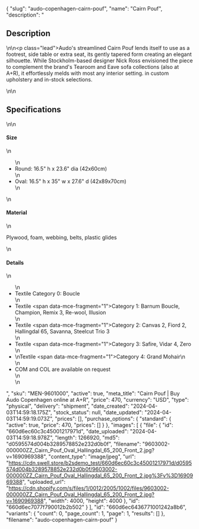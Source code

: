 {
  "slug": "audo-copenhagen-cairn-pouf",
  "name": "Cairn Pouf",
  "description": "<h2>Description</h2>\n<!-- split -->\n<p class=\"lead\">Audo's streamlined Cairn Pouf lends itself to use as a footrest, side table or extra seat, its gently tapered form creating an elegant silhouette. While Stockholm-based designer Nick Ross envisioned the piece to complement the brand's Tearoom and Eave sofa collections (also at A+R), it effortlessly melds with most any interior setting. in custom upholstery and in-stock selections.</p>\n<!-- split -->\n<h2>Specifications</h2>\n<!-- split -->\n<h4>Size</h4>\n<ul>\n<li>Round: 16.5\" h x 23.6\" dia (42x60cm)</li>\n<li>Oval: 16.5\" h x 35\" w x 27.6\" d (42x89x70cm)</li>\n</ul>\n<h4>Material</h4>\n<p>Plywood, foam, webbing, belts, plastic glides</p>\n<h4>Details</h4>\n<ul>\n<li>Textile Category 0: Boucle</li>\n<li>Textile <span data-mce-fragment=\"1\">Category</span> 1: Barnum Boucle, Champion, Remix 3, Re-wool, Illusion</li>\n<li>Textile <span data-mce-fragment=\"1\">Category</span> 2: Canvas 2, Fiord 2, Hallingdal 65, Savanna, Steelcut Trio 3</li>\n<li>Textile <span data-mce-fragment=\"1\">Category</span> 3: Safire, Vidar 4, Zero</li>\n<li>\n<span>Textile </span><span data-mce-fragment=\"1\">Category</span><span> 4: Grand Mohair</span>\n</li>\n<li>COM and COL are available on request<br>\n</li>\n</ul>",
  "sku": "MEN-9601000",
  "active": true,
  "meta_title": "Cairn Pouf | Buy Audo Copenhagen online at A+R",
  "price": 470,
  "currency": "USD",
  "type": "physical",
  "delivery": "shipment",
  "date_created": "2024-04-03T14:59:18.175Z",
  "stock_status": null,
  "date_updated": "2024-04-03T14:59:19.073Z",
  "prices": [],
  "purchase_options": {
    "standard": {
      "active": true,
      "price": 470,
      "prices": []
    }
  },
  "images": [
    {
      "file": {
        "id": "660d6ec60c3c45001217971d",
        "date_uploaded": "2024-04-03T14:59:18.978Z",
        "length": 1266920,
        "md5": "d0595574d004b3289578852e232d0b0f",
        "filename": "9603002-000000ZZ_Cairn_Pouf_Oval_Hallingdal_65_200_Front_2.jpg?v=1690969388",
        "content_type": "image/jpeg",
        "url": "https://cdn.swell.store/b2sdemo_test/660d6ec60c3c45001217971d/d0595574d004b3289578852e232d0b0f/9603002-000000ZZ_Cairn_Pouf_Oval_Hallingdal_65_200_Front_2.jpg%3Fv%3D1690969388",
        "uploaded_url": "https://cdn.shopify.com/s/files/1/0012/2005/1002/files/9603002-000000ZZ_Cairn_Pouf_Oval_Hallingdal_65_200_Front_2.jpg?v=1690969388",
        "width": 4000,
        "height": 4000
      },
      "id": "660d6ec7077f790012b2b502"
    }
  ],
  "id": "660d6ec6436771001242a8b6",
  "variants": {
    "count": 0,
    "page_count": 1,
    "page": 1,
    "results": []
  },
  "filename": "audo-copenhagen-cairn-pouf"
}